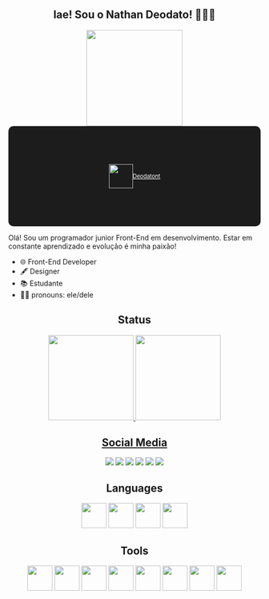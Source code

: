 <section class="Box-One">
    <h1 align="center">
        Iae! Sou o Nathan Deodato! 👨🏿‍💻
    </h1>
    <section style=" display: flex; justify-content: center;">
        <img src="/Deodatont/Icons/BitMoji%20-%20NathanDeodato.png" style="width: 20vw;"></img>
    </section>
    <section style="height: 5vh; background-color: #1c1c1c; display: flex; justify-content: center; align-items: center; border-radius: 10px;">
        <img src="/Deodatont/Icons/world-wide-web.png" style="width: 5vw;"></img>
        <a href="https://nathandeodato.netlify.app/" style="color: #FFFFFF; font-size: 0.8em;">Deodatont
        </a>
    </section>
    <p>
        Olá! Sou um programador junior Front-End em desenvolvimento. Estar em constante aprendizado e evolução é minha paixão! 
    </p>
    <ul>
        <li>🌐 Front-End Developer</li>
        <li>🖋 Designer</li>
        <li>📚 Estudante</li>
        <li>🖖🏿 pronouns: ele/dele</li>
    </ul>
</section>

<h2 align="center">Status</h2>
<section class="Box-Two" align="center">
    <a href="https://github.com/NathanDeodato">
    <img height="170vh" src="https://github-readme-stats.vercel.app/api?username=NathanDeodato&show_icons=true&theme=tokyonight&include_all_commits=true&count_private=true&hide_border=true&border_radius=30px"/>
    <img height="170vh" src="https://github-readme-stats.vercel.app/api/top-langs/?username=NathanDeodato&layout=compact&langs_count=7&theme=tokyonight&hide_border=true&border_radius=20px"/>
</section>

<h2 align="center">Social Media</h2>
<section class="Box-Three" align="center">
    <a href=""><img src="https://img.shields.io/badge/Telegram-2CA5E0?style=for-the-badge&logo=telegram&logoColor=white"/></a>
    <a href=""><img src="https://img.shields.io/badge/Gmail-D14836?style=for-the-badge&logo=gmail&logoColor=white"/></a>
    <a href=""><img src="https://img.shields.io/badge/LinkedIn-0077B5?style=for-the-badge&logo=linkedin&logoColor=white"/></a>
    <a href=""><img src="https://img.shields.io/badge/Instagram-E4405F?style=for-the-badge&logo=instagram&logoColor=white"/></a>
    <a href=""><img src="https://img.shields.io/badge/Discord-7289DA?style=for-the-badge&logo=discord&logoColor=white"/></a>
    <a href=""><img src="https://img.shields.io/badge/Slack-4A154B?style=for-the-badge&logo=slack&logoColor=white"/></a>
</section>    
    
<h2 align="center">Languages</h2>
<section class="Box-Four" align="center">
    <img width="50vh" src="https://cdn.jsdelivr.net/gh/devicons/devicon/icons/html5/html5-original-wordmark.svg" />
    <img width="50vh" src="https://cdn.jsdelivr.net/gh/devicons/devicon/icons/css3/css3-original-wordmark.svg" />
    <img width="50vh" src="https://cdn.jsdelivr.net/gh/devicons/devicon/icons/javascript/javascript-original.svg" />
    <img width="50vh" src="https://cdn.jsdelivr.net/gh/devicons/devicon/icons/python/python-original.svg" />
</section>

<h2 align="center">Tools</h2>
<section class="Box-Five" align="center">
    <img width="50vh" src="https://cdn.jsdelivr.net/gh/devicons/devicon/icons/linux/linux-original.svg" />
    <img width="50vh" src="https://cdn.jsdelivr.net/gh/devicons/devicon/icons/windows8/windows8-original.svg" />
    <img width="50vh" src="https://cdn.jsdelivr.net/gh/devicons/devicon/icons/vscode/vscode-original.svg" />
    <img width="50vh" src="https://cdn.jsdelivr.net/gh/devicons/devicon/icons/codepen/codepen-plain.svg" />
    <img width="50vh" src="https://cdn.jsdelivr.net/gh/devicons/devicon/icons/figma/figma-original.svg" />
    <img width="50vh" src="https://cdn.jsdelivr.net/gh/devicons/devicon/icons/canva/canva-original.svg" />
    <img width="50vh" src="https://cdn.jsdelivr.net/gh/devicons/devicon/icons/bash/bash-original.svg" />
    <img width="50vh" src="https://cdn.jsdelivr.net/gh/devicons/devicon/icons/git/git-plain-wordmark.svg" />
</section>
